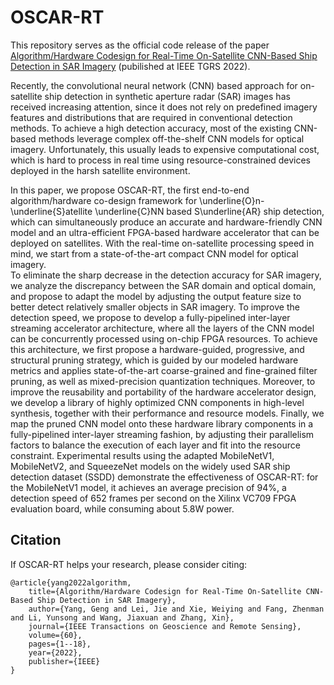 # OSCAR-RT

This repository serves as the official code release of the paper [Algorithm/Hardware Codesign for Real-Time On-Satellite CNN-Based Ship Detection in SAR Imagery](https://ieeexplore.ieee.org/document/9739778) (pubilished at IEEE TGRS 2022).

Recently, the convolutional neural network (CNN) based approach for on-satellite ship detection in synthetic aperture radar (SAR) images has received increasing attention, since it does not rely on predefined imagery features and distributions that are required in conventional detection methods. To achieve a high detection accuracy, most of the existing CNN-based methods leverage complex off-the-shelf CNN models for optical imagery. Unfortunately, this usually leads to expensive computational cost, which is hard to process in real time using resource-constrained devices deployed in the harsh satellite environment. 

In this paper, we propose OSCAR-RT, the first end-to-end algorithm/hardware co-design framework for \underline{O}n-\underline{S}atellite \underline{C}NN based S\underline{AR} ship detection, which can simultaneously produce an accurate and hardware-friendly CNN model and an ultra-efficient FPGA-based hardware accelerator that can be deployed on satellites. 
With the real-time on-satellite processing speed in mind, we start from a state-of-the-art compact CNN model for optical imagery.  
To eliminate the sharp decrease in the detection accuracy for SAR imagery, we analyze the discrepancy between the SAR domain and optical domain, and propose to adapt the model by adjusting the output feature size to better detect relatively smaller objects in SAR imagery.
To improve the detection speed, we propose to develop a fully-pipelined inter-layer streaming accelerator architecture, where all the layers of the CNN model can be concurrently processed using on-chip FPGA resources. 
To achieve this architecture, we first propose a hardware-guided, progressive, and structural pruning strategy, which is guided by our modeled hardware metrics and applies state-of-the-art coarse-grained and fine-grained filter pruning, as well as mixed-precision quantization techniques. 
Moreover, to improve the reusability and portability of the hardware accelerator design, we develop a library of highly optimized CNN components in high-level synthesis, together with their performance and resource models. Finally, we map the pruned CNN model onto these hardware library components in a fully-pipelined inter-layer streaming fashion, by adjusting their parallelism factors to balance the execution of each layer and fit into the resource constraint.
Experimental results using the adapted MobileNetV1, MobileNetV2, and SqueezeNet models on the widely used SAR ship detection dataset (SSDD) demonstrate the effectiveness of OSCAR-RT: for the MobileNetV1 model, it achieves an average precision of 94\%, a detection speed of 652 frames per second on the Xilinx VC709 FPGA evaluation board, while consuming about 5.8W power.



## Citation

If OSCAR-RT helps your research, please consider citing:
```
@article{yang2022algorithm,
	title={Algorithm/Hardware Codesign for Real-Time On-Satellite CNN-Based Ship Detection in SAR Imagery},
	author={Yang, Geng and Lei, Jie and Xie, Weiying and Fang, Zhenman and Li, Yunsong and Wang, Jiaxuan and Zhang, Xin},
	journal={IEEE Transactions on Geoscience and Remote Sensing},
	volume={60},
	pages={1--18},
	year={2022},
	publisher={IEEE}
}
```


